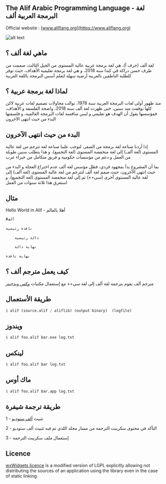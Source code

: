 The Alif Arabic Programming Language - لغة البرمجة العربية ألف
---------

Official website : [www.aliflang.org](https://www.aliflang.org)

![alt text](https://www.aliflang.org/images/alif_calc.png)

ماهي لغة ألف ؟
---------

لغة ألف (حرف أ)، هي لغة برمجة عربية عالية المستوى من الجيل الثالث، صممت من طرف حسن دراكة في كندا سنة 2018، و هي لغة برمجة تعليمية الأهداف، حيث توفر للطلبة الناطقين بالعربية أرضية سهلة لتعلم أسس البرمجة باللغة العربية

لماذا لغة برمجة عربية ؟
---------

منذ ظهور أولى لغات البرمجة العربية سنة 1978، توالت محاولات تصميم لغات عربية لاكن كلها توقفت مند سنين، حتى ظهرت لغة ألف سنة 2018، واضحة الفلسفة و الأهداف، فمؤسسها يقول أن الهدف هو تعليمي و ليس منافسة لغات البرمجة العالمية، و فلسفتها البدء من حيث انتهى الآخرون

البدء من حيث انتهى الآخرون
---------

إدا أردنا صناعة لغة برمجة من الصفر، لتوجب علينا صناعة لغة تترجم من لغة عالية المستوى (لغة ألف) إلى لغة منخفضة المستوى (لغة التجميع)، و هذا يتطلب سنين طويلة من العمل و دعم من مؤسسات حكومية و فريق متكامل من خبراء عرب

بما أن المشروع بدأ بمجهود فردي، فظل مؤسس لغة ألف عدم اختراع العجلة و البدء من حيث انتهى الآخرون، حيث صمم لغة ألف لتترجم من لغة عالية المستوى (لغة ألف) إلى لغة عالية المستوى أخرى (سي++) ثم إلى لغة منخفضة المستوى (لغة التجميع)، و استغرق هذا ثلاثة سنوات من العمل

مثال 
------

Hello World in Alif - أهلا بالعالم

```scheme
#ألف 
 
نافدة رئيسية 
 
	دالة رئيسية 
 
	نهاية دالة 
 
نهاية نافدة 
```

كيف يعمل مترجم ألف ؟
-------

مترجم ألف يقوم بترجمة لغة ألف إلى لغة سي++ مع إستعمال مكتبات [وكس ويدجيتز](https://github.com/wxWidgets)

طريقة الأستعمال
-------

```scheme
$ alif (source.alif / aliflib) (output binary)  (logfile)
```

ويندوز
---------

```scheme
$ alif foo.alif bar.exe log.txt
```

لينكس
---------

```scheme
$ alif foo.alif bar log.txt
```

ماك أوس
---------

```scheme
$ alif foo.alif bar.app log.txt
```

طريقة ترجمة شيفرة 
---------

1 - تثبيث [ألف ستوديو](www.aliflang.org/download)

2 - التأكد في محتوى سكريبت الترجمة من مسار مجلد اللذي ثم فيه تثبيث ألف ستوديو

3 - إستعمال ملف سكريبت الترجمة

Licence
-------

[wxWidgets licence](https://github.com/wxWidgets/wxWidgets/blob/master/docs/licence.txt)
is a modified version of LGPL explicitly allowing not distributing the sources
of an application using the library even in the case of static linking.